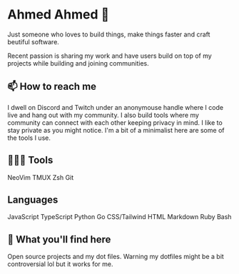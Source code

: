 # Ahmed Ahmed 🚀

Just someone who loves to build things, make things faster and craft beutiful software.

Recent passion is sharing my work and have users build on top of my projects while building and joining
communities.

## 📫 How to reach me

I dwell on Discord and Twitch under an anonymouse handle where I code live and hang out with my community.
I also build tools where my community can connect with each other keeping privacy in mind. I like to stay
private as you might notice. I'm a bit of a minimalist here are some of the tools I use.

## 👨🏽‍💻 Tools

NeoVim
TMUX
Zsh
Git

## Languages

JavaScript
TypeScript
Python
Go
CSS/Tailwind
HTML
Markdown
Ruby
Bash

## 📝 What you'll find here

Open source projects and my dot files. Warning my dotfiles might be a bit controversial lol but it works for me.
